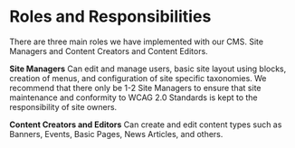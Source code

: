# Roles and Responsibilities
There are three main roles we have implemented with our CMS. Site Managers and Content Creators and Content Editors.

**Site Managers** 
Can edit and manage users, basic site layout using blocks, creation of menus, and configuration of site specific taxonomies. We recommend that there only be 1-2 Site Managers to ensure that site maintenance and conformity to WCAG 2.0 Standards is kept to the responsibility of site owners.

**Content Creators and Editors** 
Can create and edit content types such as Banners, Events, Basic Pages, News Articles, and others.